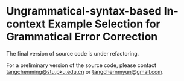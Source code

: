 # Ungrammatical-syntax-based In-context Example Selection for Grammatical Error Correction

The final version of source code is under refactoring.

For a preliminary version of the source code, please contact <tangchenming@stu.pku.edu.cn> or <tangchernmyun@gmail.com>.
